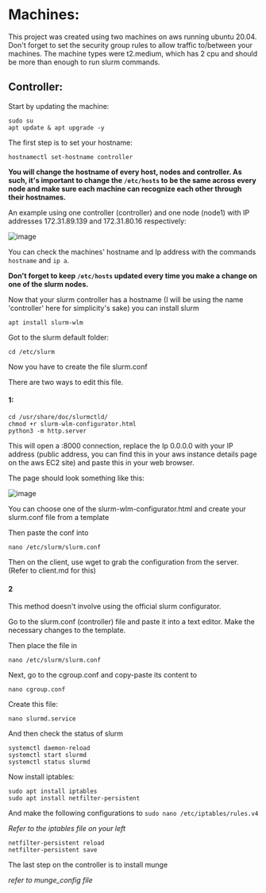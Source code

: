 # Machines:


This project was created using two machines on aws running ubuntu 20.04. Don't forget to set the security group rules to allow traffic to/between your machines. The machine types were t2.medium, which has 2 cpu and should be more than enough to run slurm commands.


## Controller:

Start by updating the machine:


    sudo su
    apt update & apt upgrade -y

The first step is to set your hostname:

```
hostnamectl set-hostname controller
```


**You will change the hostname of every host, nodes and controller. As such, it's important to change the `/etc/hosts` to be the same across every node and make sure each machine can recognize each other through their hostnames.**

An example using one controller (controller) and one node (node1) with IP addresses 172.31.89.139 and 172.31.80.16 respectively:


![image](https://github.com/AfonsoFerreira2223/Slurm_Project/assets/114146560/472dc5e3-4e2b-4df7-b8a7-4f2f60592662)


You can check the machines' hostname and Ip address with the commands `hostname` and `ip a`.


**Don't forget to keep `/etc/hosts` updated every time you make a change on one of the slurm nodes.**


Now that your slurm controller has a hostname (I will be using the name 'controller' here for simplicity's sake) you can install slurm

```
apt install slurm-wlm
```

Got to the slurm default folder:

    cd /etc/slurm

Now you have to create the file slurm.conf


There are two ways to edit this file.

#### 1:

```
cd /usr/share/doc/slurmctld/
chmod +r slurm-wlm-configurator.html
python3 -m http.server
```

This will open a :8000 connection, replace the Ip 0.0.0.0 with your IP address (public address, you can find this in your aws instance details page on the aws EC2 site) and paste this in your web browser.


The page should look something like this:

![image](https://github.com/AfonsoFerreira2223/Slurm_Project/assets/114146560/17444911-573c-43fc-9036-32648f507297)

You can choose one of the slurm-wlm-configurator.html and create your slurm.conf file from a template

Then paste the conf into 

    nano /etc/slurm/slurm.conf


Then on the client, use wget to grab the configuration from the server. (Refer to client.md for this)


#### 2

This method doesn't involve using the official slurm configurator.

Go to the slurm.conf (controller) file and paste it into a text editor. Make the necessary changes to the template. 


 
Then place the file in

    nano /etc/slurm/slurm.conf


Next, go to the cgroup.conf and copy-paste its content to


```
nano cgroup.conf
```

Create this file:

```
nano slurmd.service
```

And then check the status of slurm

```
systemctl daemon-reload
systemctl start slurmd
systemctl status slurmd
```

Now install iptables:


```
sudo apt install iptables
sudo apt install netfilter-persistent
```

And make the following configurations to `sudo nano /etc/iptables/rules.v4`

*Refer to the iptables file on your left*

```
netfilter-persistent reload
netfilter-persistent save
```


The last step on the controller is to install munge 

*refer to munge_config file*

